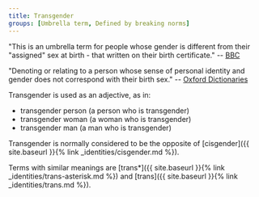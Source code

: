 ```yaml
---
title: Transgender
groups: [Umbrella term, Defined by breaking norms]
---
```


"This is an umbrella term for people whose gender is different from their "assigned" sex at birth - that written on their birth certificate." -- [BBC](http://www.bbc.co.uk/news/magazine-32979297)

"Denoting or relating to a person whose sense of personal identity and gender does not correspond with their birth sex." -- [Oxford Dictionaries](https://en.oxforddictionaries.com/definition/transgender)

Transgender is used as an adjective, as in:

- transgender person (a person who is transgender)
- transgender woman (a woman who is transgender)
- transgender man (a man who is transgender)

Transgender is normally considered to be the opposite of [cisgender]({{ site.baseurl }}{% link _identities/cisgender.md %}).

Terms with similar meanings are [trans*]({{ site.baseurl }}{% link _identities/trans-asterisk.md %}) and [trans]({{ site.baseurl }}{% link _identities/trans.md %}).